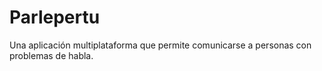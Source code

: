 # Parlepertu
Una aplicación multiplataforma que permite comunicarse a personas con problemas de habla.


